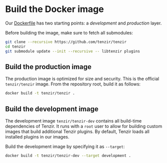 # Build the Docker image

Our [Dockerfile](https://github.com/tenzir/tenzir/blob/main/Dockerfile) has two
starting points: a *development* and *production* layer.

Before building the image, make sure to fetch all submodules:

```bash
git clone --recursive https://github.com/tenzir/tenzir
cd tenzir
git submodule update --init --recursive -- libtenzir plugins
```

## Build the production image

The production image is optimized for size and security. This is the official
`tenzir/tenzir` image. From the repository root, build it as follows:

```bash
docker build -t tenzir/tenzir .
```

## Build the development image

The development image `tenzir/tenzir-dev` contains all build-time dependencies
of Tenzir. It runs with a `root` user to allow for building custom images that
build additional Tenzir plugins. By default, Tenzir loads all installed plugins
in our images.

Build the development image by specifying it as `--target`:

```bash
docker build -t tenzir/tenzir-dev --target development .
```

